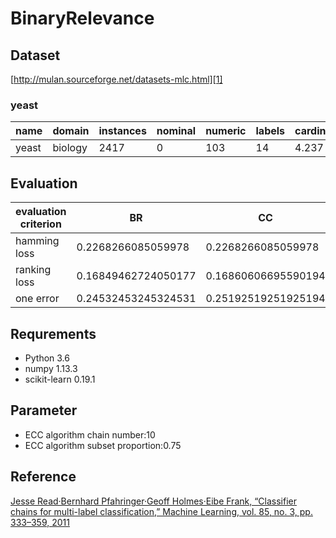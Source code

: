 ﻿# BinaryRelevance
## Dataset
[http://mulan.sourceforge.net/datasets-mlc.html][1]

### yeast
|name | domain | instances |nominal	|numeric|labels|cardinality	|density|distinct|
| ------ | ------ | ------ |------ |------ |------ |------ |------ |------ |
| yeast| biology | 2417	 |0|103	|14|4.237|0.303	|198|

## Evaluation
|evaluation criterion |BR | CC|ECC|
| ------ | ------ | -----|---|
| hamming loss|  0.2268266085059978 | 0.2268266085059978 |0.23298021498675806 |
| ranking loss|  0.16849462724050177 |0.16860606695590194  |0.045019261908574866 |
| one error| 0.24532453245324531 | 0.25192519251925194| 0.24972737186477645|

## Requrements
- Python 3.6
- numpy 1.13.3
- scikit-learn 0.19.1

## Parameter
- ECC algorithm chain number:10
- ECC algorithm subset proportion:0.75

## Reference
[Jesse Read·Bernhard Pfahringer·Geoff Holmes·Eibe Frank, “Classifier chains for multi-label classification,” Machine Learning, vol. 85, no. 3, pp. 333–359, 2011][2]


  [1]: http://mulan.sourceforge.net/datasets-mlc.html
  [2]: https://link.springer.com/article/10.1007/s10994-011-5256-5






